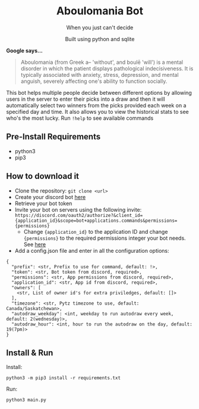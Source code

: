 <h1 align="center">Aboulomania Bot</h1>
<p align="center">When you just can't decide</p>
<p align="center">Built using python and sqlite</p>

**Google says...**
> Aboulomania (from Greek a– 'without', and boulē 'will') is a mental
> disorder in which the patient displays pathological indecisiveness. It
> is typically associated with anxiety, stress, depression, and mental
> anguish, severely affecting one's ability to function socially.

This bot helps multiple people decide between different options by
allowing users in the server to enter their picks into a draw and then
it will automatically select two winners from the picks provided each
week on a specified day and time. It also allows you to view the
historical stats to see who's the most lucky. Run `!help` to see
available commands

## Pre-Install Requirements

* python3
* pip3

## How to download it

* Clone the repository: `git clone <url>`
* Create your discord bot [here](https://discord.com/developers/applications)
* Retrieve your bot token
* Invite your bot on servers using the following invite:
  `https://discord.com/oauth2/authorize?&client_id={application_id}&scope=bot+applications.commands&permissions={permissions}`
  * Change `{application_id}` to the application ID and change `{permissions}` to the required permissions integer
    your bot needs. See [here](https://discord.com/developers/applications/{application_id}/bot)
* Add a config.json file and enter in all the configuration options:
```
{
  "prefix": <str, Prefix to use for command, default: !>,
  "token": <str, Bot token from discord, required>,
  "permissions": <str, App permissions from discord, required>,
  "application_id": <str, App id from discord, required>,
  "owners": [
    <str, List of owner id's for extra priviledges, default: []>
  ],
  "timezone": <str, Pytz timezone to use, default: Canada/Saskatchewan>,
  "autodraw_weekday": <int, weekday to run autodraw every week, default: 2(wednesday)>,
  "autodraw_hour": <int, hour to run the autodraw on the day, default: 19(7pm)>
}
```

## Install & Run

Install:
```
python3 -m pip3 install -r requirements.txt
```
Run:
```
python3 main.py
```
